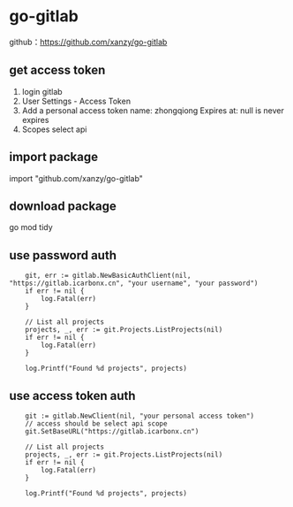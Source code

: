 # go-gitlab
github：https://github.com/xanzy/go-gitlab

## get access token
1. login gitlab
2. User Settings - Access Token
3. Add a personal access token
   name: zhongqiong
   Expires at: null is never expires
4. Scopes
   select api


## import package
import "github.com/xanzy/go-gitlab"

## download package
go mod tidy

## use password auth

>
```
	git, err := gitlab.NewBasicAuthClient(nil, "https://gitlab.icarbonx.cn", "your username", "your password")
	if err != nil {
		log.Fatal(err)
	}

	// List all projects
	projects, _, err := git.Projects.ListProjects(nil)
	if err != nil {
		log.Fatal(err)
	}

	log.Printf("Found %d projects", projects)
```


## use access token auth


```
	git := gitlab.NewClient(nil, "your personal access token")
	// access should be select api scope
	git.SetBaseURL("https://gitlab.icarbonx.cn")

	// List all projects
	projects, _, err := git.Projects.ListProjects(nil)
	if err != nil {
		log.Fatal(err)
	}

	log.Printf("Found %d projects", projects)
```

